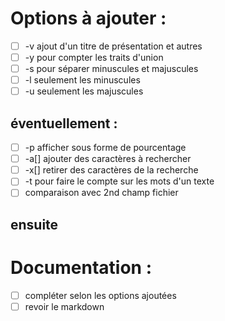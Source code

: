 # Options à ajouter :
- [ ] -v ajout d'un titre de présentation et autres
- [ ] -y pour compter les traits d'union
- [ ] -s pour séparer minuscules et majuscules
- [ ] -l seulement les minuscules
- [ ] -u seulement les majuscules

## éventuellement :
- [ ] -p afficher sous forme de pourcentage
- [ ] -a[] ajouter des caractères à rechercher
- [ ] -x[] retirer des caractères de la recherche
- [ ] -t pour faire le compte sur les mots d'un texte
- [ ] comparaison avec 2nd champ fichier

## ensuite
# Documentation :
- [ ] compléter selon les options ajoutées
- [ ] revoir le markdown
